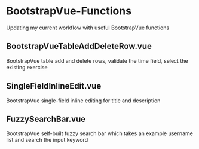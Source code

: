 # BootstrapVue-Functions
Updating my current workflow with useful BootstrapVue functions

## BootstrapVueTableAddDeleteRow.vue
BootstrapVue table add and delete rows, validate the time field, select the existing exercise

## SingleFieldInlineEdit.vue
BootstrapVue single-field inline editing for title and description

## FuzzySearchBar.vue
BootstrapVue self-built fuzzy search bar which takes an example username list and search the input keyword
